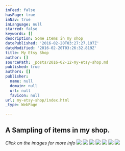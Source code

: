 ```yaml
---
inFeed: false
hasPage: true
inNav: true
inLanguage: null
starred: false
keywords: []
description: Some Items in my shop
datePublished: '2016-02-20T03:27:27.197Z'
dateModified: '2016-02-20T03:26:32.819Z'
title: My Etsy Shop
author: []
sourcePath: _posts/2016-02-12-my-etsy-shop.md
published: true
authors: []
publisher:
  name: null
  domain: null
  url: null
  favicon: null
url: my-etsy-shop/index.html
_type: WebPage

---
```

## A Sampling of items in my shop.

_Click on the images for more info_
![](https://s3-us-west-2.amazonaws.com/the-grid-img/p/ce7dbd36d3325f8fe51e72973ade24bcd5d08f62.jpg)
![](https://s3-us-west-2.amazonaws.com/the-grid-img/p/c504478eea254f8355d8ded13ee222a45bb7fffd.jpg)
![](https://s3-us-west-2.amazonaws.com/the-grid-img/p/e5fdddca8e8fc194f9132357fcadb0594af297d1.jpg)
![](https://s3-us-west-2.amazonaws.com/the-grid-img/p/852c6436ad31db955d58170ad64f5a8e8f87999d.jpg)
![](https://s3-us-west-2.amazonaws.com/the-grid-img/p/888e625518a617f138eeda78f008961fcb76a7fa.jpg)
![](https://s3-us-west-2.amazonaws.com/the-grid-img/p/7b699927f374e7733d026fc3ce0b898a30e6f894.jpg)
![](https://s3-us-west-2.amazonaws.com/the-grid-img/p/b61b4ecbc2464a75f3c91048893d737115630c52.jpg)